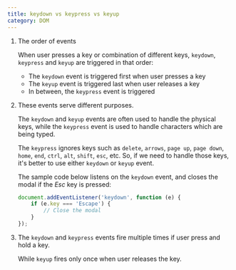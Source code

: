 ```yaml
---
title: keydown vs keypress vs keyup
category: DOM
---
```


1. The order of events

    When user presses a key or combination of different keys, `keydown`, `keypress` and `keyup` are triggered in that order:

    - The `keydown` event is triggered first when user presses a key
    - The `keyup` event is triggered last when user releases a key
    - In between, the `keypress` event is triggered

2. These events serve different purposes.

    The `keydown` and `keyup` events are often used to handle the physical keys, while the `keypress` event is used to handle characters which are being typed.

    The `keypress` ignores keys such as `delete`, `arrows`, `page up`, `page down`, `home`, `end`, `ctrl`, `alt`, `shift`, `esc`, etc.
    So, if we need to handle those keys, it's better to use either `keydown` or `keyup` event.

    The sample code below listens on the `keydown` event, and closes the modal if the _Esc_ key is pressed:

    ```js
    document.addEventListener('keydown', function (e) {
        if (e.key === 'Escape') {
            // Close the modal
        }
    });
    ```

3. The `keydown` and `keypress` events fire multiple times if user press and hold a key.

    While `keyup` fires only once when user releases the key.
